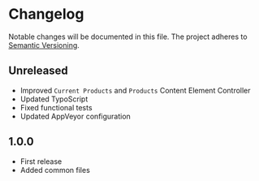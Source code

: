 Changelog
=========

Notable changes will be documented in this file. The project adheres to [Semantic Versioning].

Unreleased
----------

* Improved `Current Products` and `Products` Content Element Controller
* Updated TypoScript
* Fixed functional tests
* Updated AppVeyor configuration

1.0.0
-----

* First release
* Added common files

[Semantic Versioning]: http://semver.org "Semantic Versioning"